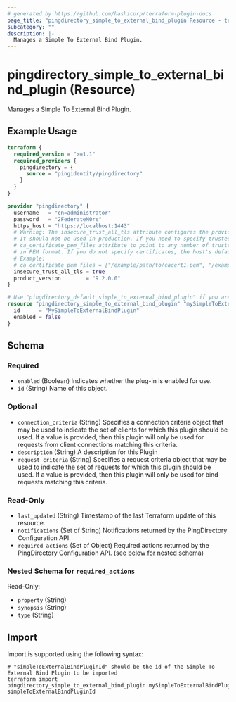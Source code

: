 ```yaml
---
# generated by https://github.com/hashicorp/terraform-plugin-docs
page_title: "pingdirectory_simple_to_external_bind_plugin Resource - terraform-provider-pingdirectory"
subcategory: ""
description: |-
  Manages a Simple To External Bind Plugin.
---
```


# pingdirectory_simple_to_external_bind_plugin (Resource)

Manages a Simple To External Bind Plugin.

## Example Usage

```terraform
terraform {
  required_version = ">=1.1"
  required_providers {
    pingdirectory = {
      source = "pingidentity/pingdirectory"
    }
  }
}

provider "pingdirectory" {
  username   = "cn=administrator"
  password   = "2FederateM0re"
  https_host = "https://localhost:1443"
  # Warning: The insecure_trust_all_tls attribute configures the provider to trust any certificate presented by the PingDirectory server.
  # It should not be used in production. If you need to specify trusted CA certificates, use the
  # ca_certificate_pem_files attribute to point to any number of trusted CA certificate files
  # in PEM format. If you do not specify certificates, the host's default root CA set will be used.
  # Example:
  # ca_certificate_pem_files = ["/example/path/to/cacert1.pem", "/example/path/to/cacert2.pem"]
  insecure_trust_all_tls = true
  product_version        = "9.2.0.0"
}

# Use "pingdirectory_default_simple_to_external_bind_plugin" if you are adopting existing configuration from the PingDirectory server into Terraform
resource "pingdirectory_simple_to_external_bind_plugin" "mySimpleToExternalBindPlugin" {
  id      = "MySimpleToExternalBindPlugin"
  enabled = false
}
```

<!-- schema generated by tfplugindocs -->
## Schema

### Required

- `enabled` (Boolean) Indicates whether the plug-in is enabled for use.
- `id` (String) Name of this object.

### Optional

- `connection_criteria` (String) Specifies a connection criteria object that may be used to indicate the set of clients for which this plugin should be used. If a value is provided, then this plugin will only be used for requests from client connections matching this criteria.
- `description` (String) A description for this Plugin
- `request_criteria` (String) Specifies a request criteria object that may be used to indicate the set of requests for which this plugin should be used. If a value is provided, then this plugin will only be used for bind requests matching this criteria.

### Read-Only

- `last_updated` (String) Timestamp of the last Terraform update of this resource.
- `notifications` (Set of String) Notifications returned by the PingDirectory Configuration API.
- `required_actions` (Set of Object) Required actions returned by the PingDirectory Configuration API. (see [below for nested schema](#nestedatt--required_actions))

<a id="nestedatt--required_actions"></a>
### Nested Schema for `required_actions`

Read-Only:

- `property` (String)
- `synopsis` (String)
- `type` (String)

## Import

Import is supported using the following syntax:

```shell
# "simpleToExternalBindPluginId" should be the id of the Simple To External Bind Plugin to be imported
terraform import pingdirectory_simple_to_external_bind_plugin.mySimpleToExternalBindPlugin simpleToExternalBindPluginId
```
